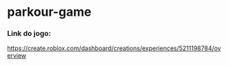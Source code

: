 # parkour-game

### Link do jogo:

https://create.roblox.com/dashboard/creations/experiences/5211198784/overview
